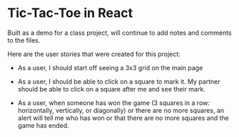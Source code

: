 # Tic-Tac-Toe in React

Built as a demo for a class project, will continue to add notes and comments to the files. 

Here are the user stories that were created for this project:

- As a user, I should start off seeing a 3x3 grid on the main page

- As a user, I should be able to click on a square to mark it. My partner should be able to
click on a square after me and see their mark.

- As a user, when someone has won the game (3 squares in a row: horizontally, vertically, or diagonally) 
or there are no more squares, an alert will tell me who has won or that there are no more squares
and the game has ended.
